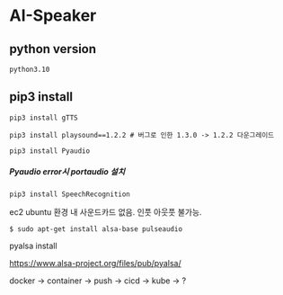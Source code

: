 # AI-Speaker

## python version 
```
python3.10
```

## pip3 install
```
pip3 install gTTS
```
```
pip3 install playsound==1.2.2 # 버그로 인한 1.3.0 -> 1.2.2 다운그레이드
```
```
pip3 install Pyaudio
```
##### Pyaudio error시 portaudio 설치
```
pip3 install SpeechRecognition
```

ec2 ubuntu 환경 내 사운드카드 없음. 인풋 아웃풋 불가능.
```
$ sudo apt-get install alsa-base pulseaudio
```
pyalsa install

https://www.alsa-project.org/files/pub/pyalsa/



docker -> container -> push -> cicd -> kube -> ?
